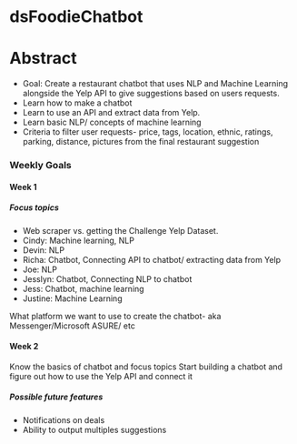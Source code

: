 # dsFoodieChatbot

# Abstract

* Goal: Create a restaurant chatbot that uses NLP and Machine Learning alongside the Yelp API to give suggestions based on users requests.
* Learn how to make a chatbot
* Learn to use an API and extract data from Yelp. 
* Learn basic NLP/ concepts of machine learning
* Criteria to filter user requests- price, tags, location, ethnic, ratings, parking, distance, pictures from the final restaurant suggestion

### Weekly Goals

#### Week 1
##### Focus topics
* Web scraper vs. getting the Challenge Yelp Dataset.
* Cindy: Machine learning, NLP
* Devin: NLP
* Richa: Chatbot, Connecting API to chatbot/ extracting data from Yelp
* Joe: NLP
* Jesslyn: Chatbot, Connecting NLP to chatbot
* Jess: Chatbot, machine learning
* Justine: Machine Learning

What platform we want to use to create the chatbot- aka Messenger/Microsoft ASURE/ etc

#### Week 2
Know the basics of chatbot and focus topics
Start building a chatbot and figure out how to use the Yelp API and connect it

##### Possible future features
+ Notifications on deals
+ Ability to output multiples suggestions
